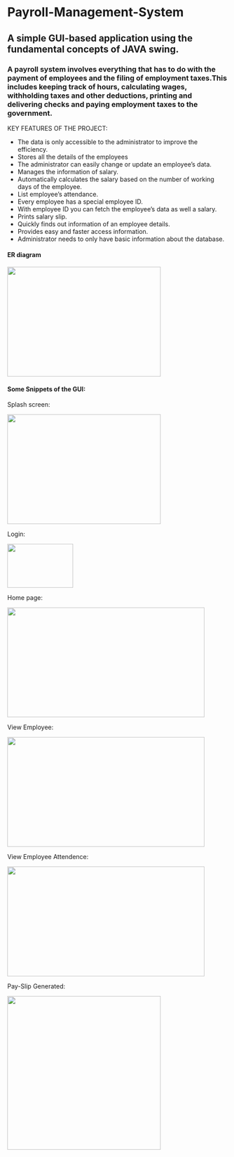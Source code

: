 # Payroll-Management-System
## A simple GUI-based application using the fundamental concepts of JAVA swing.

### A payroll system involves everything that has to do with the payment of employees and the filing of employment taxes.This includes keeping track of hours, calculating wages, withholding taxes and other deductions, printing and delivering checks and paying employment taxes to the government.

KEY FEATURES OF THE PROJECT:
*	The data is only accessible to the administrator to improve the efficiency.
*	Stores all the details of the employees
*	The administrator can easily change or update an employee’s data.
*	Manages the information of salary.
*	Automatically calculates the salary based on the number of working days of the employee.
*	List employee’s attendance.
*	Every employee has a special employee ID.
*	With employee ID you can fetch the employee’s data as well a salary.
*	Prints salary slip.
*	Quickly finds out information of an employee details.
*	Provides easy and faster access information.
*	Administrator needs to only have basic information about the database.

#### ER diagram

<img src="https://user-images.githubusercontent.com/79959032/121644239-67d50280-cab0-11eb-98a2-84cff0ff21ab.png" width=350 height=250>

#### Some Snippets of the GUI:
 Splash screen:                                                                                                                           
 
 <img src="https://user-images.githubusercontent.com/79959032/121767340-4b4ece00-cb75-11eb-8977-c7e216186919.png" width=350 height=250>
 
 Login:
 
 <img src="https://user-images.githubusercontent.com/79959032/121767553-70900c00-cb76-11eb-8c2c-b13b917a9689.png" width=150 height=100>
 
 Home page:
 
 <img src="https://user-images.githubusercontent.com/79959032/121767559-7554c000-cb76-11eb-941a-23243ff4bd47.png" width=450 height=250>
 
 View Employee:
 
 <img src="https://user-images.githubusercontent.com/79959032/121767880-bcdc4b80-cb78-11eb-9b84-4693a771d8f3.png" width=450 height=250>
 
 View Employee Attendence:
 
 <img src="https://user-images.githubusercontent.com/79959032/121767577-91586180-cb76-11eb-885f-911f15d2aa79.png" width=450 height=250>
 
 Pay-Slip Generated:
 
 <img src="https://user-images.githubusercontent.com/79959032/121767580-99180600-cb76-11eb-9f23-52154c5ffdf0.png" with=250 height=350>
 
